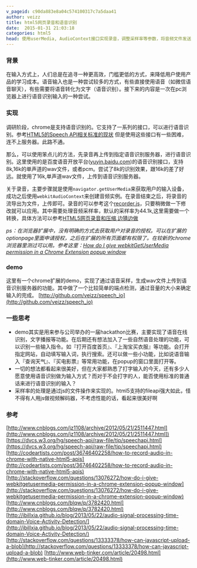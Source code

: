 ```yaml
---
v_pageid: c90da883e8a04c574100317c7a5daa41
author: veizz
title: html5网页录音和语音识别
date:  2015-01-31 21:03:18
categories: html5
head: 使用userMedia, AudioContext接口实现录音，调整采样率等参数，将音频文件发送到语音识别服务器进行语音识别。部分特性需要浏览器支持。
---
```


### 背景
  在输入方式上，人们总是在追寻一种更高效，门槛更低的方式，来降低用户使用产品的学习成本。语音输入也是一种尝试较多的方式，有些直接使用语音（如微信语音聊天），有些需要将语音转化为文字（语音识别）。接下来的内容是一次在pc浏览器上进行语音识别输入的一种尝试。
### 实现
  调研阶段，chrome是支持语音识别的。它支持了一系列的接口，可以进行语音识别。参考[HTML5的Speech API相关标准的现状](http://www.cnblogs.com/jz1108/archive/2012/05/21/2511447.html)
  但是使用这些接口有一些困难，连不上服务器。此路不通。

  那么，可以使用笨点儿的方法，先录音再上传到指定语音识别服务器，进行语音识别。这里使用的是百度语音开放平台([yuyin.baidu.com](http://yuyin.baidu.com))的语音识别接口，支持8k,16k的单声道的wav文件，或者pcm。尝试了8k的识别效果，跟16k的差了好远。就使用了16k,单声道wav文件，上传到语音识别服务器。

  关于录音，主要步骤就是使用```navigator.getUserMedia```来获取用户的输入设备，成功之后使用```webkitAudioContext```来创建音频实例。在录音结束之后，将录音的流导出为文件，上传即可。录音的可以参考这个[recorder.js](http://codeartists.com/post/36746402258/how-to-record-audio-in-chrome-with-native-html5)，只要稍微做一下修改就可以应用。其中需要处理音频采样率，默认的采样率为44.1k,这里需要做一个转换，具体方法可以参考[HTML5网页录音和压缩,边猜边做](http://www.cnblogs.com/blqw/p/3782420.html)

  *ps：在浏览器扩展中，没有明确的方式去获取用户对录音的授权。可以在扩展的optionpage里面申请授权，之后在扩展的所有页面都有权限了。在较新的chrome浏览器里测过可以用。参考这里：[How do I give webkitGetUserMedia permission in a Chrome Extension popup window](http://stackoverflow.com/questions/13076272/how-do-i-give-webkitgetusermedia-permission-in-a-chrome-extension-popup-window)*


### demo
  这里有一个chrome扩展的demo，实现了通过语音采样，生成wav文件上传到语音识别服务器的功能。其中做了一个比较简单的端点检测，通过音量的大小来确定输入的完成。
  [http://github.com/veizz/speech_io](http://github.com/veizz/speech_io)
### 一些思考
  * demo其实是用来参与公司举办的一届hackathon比赛，主要实现了语音在线识别，文字播报等功能。在后期还有想法加入了一些自然语音处理的功能，可以识别一些输入指令。如『打开百度首页』、『上淘宝买衣服』等功能。会打开指定网站，自动填写输入词，执行搜索。还可以做一些小功能，比如说语音输入『查询天气』、『买电影票』等常用功能，在popup的窗口里面打开等。  
  * 一切的想法都看起来很美好，但在大家都熟悉了打字输入的今天，还有多少人愿意使用语音识别做为输入方式？而对于不会打字的人，能否使用标准的普通话来进行语音识别的输入？  
  * 采样率的处理是通过js的文件操作来实现的。html5支持的fileapi强大如此，怪不得有人用js做视频解码器，不考虑性能的话，看起来很美好啊  

### 参考
[http://www.cnblogs.com/jz1108/archive/2012/05/21/2511447.html](http://www.cnblogs.com/jz1108/archive/2012/05/21/2511447.html])
[https://dvcs.w3.org/hg/speech-api/raw-file/tip/speechapi.html](https://dvcs.w3.org/hg/speech-api/raw-file/tip/speechapi.html)
[http://codeartists.com/post/36746402258/how-to-record-audio-in-chrome-with-native-html5-apis](http://codeartists.com/post/36746402258/how-to-record-audio-in-chrome-with-native-html5-apis)
[http://stackoverflow.com/questions/13076272/how-do-i-give-webkitgetusermedia-permission-in-a-chrome-extension-popup-window](http://stackoverflow.com/questions/13076272/how-do-i-give-webkitgetusermedia-permission-in-a-chrome-extension-popup-window)
[http://www.cnblogs.com/blqw/p/3782420.html](http://www.cnblogs.com/blqw/p/3782420.html)
[http://ibillxia.github.io/blog/2013/05/22/audio-signal-processing-time-domain-Voice-Activity-Detection/](http://ibillxia.github.io/blog/2013/05/22/audio-signal-processing-time-domain-Voice-Activity-Detection/)
[http://stackoverflow.com/questions/13333378/how-can-javascript-upload-a-blob](http://stackoverflow.com/questions/13333378/how-can-javascript-upload-a-blob)
[http://www.web-tinker.com/article/20498.html](http://www.web-tinker.com/article/20498.html)

